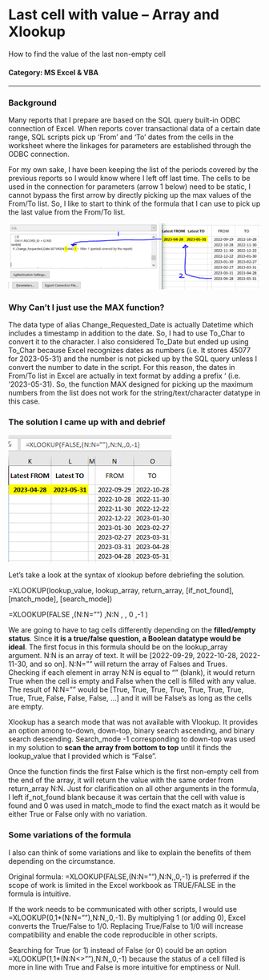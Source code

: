 # Last cell with value – Array and Xlookup

How to find the value of the last non-empty cell

#### Category: MS Excel & VBA

---

### Background

Many reports that I prepare are based on the SQL query built-in ODBC connection of Excel. When reports cover transactional data of a certain date range, SQL scripts pick up ‘From’ and ‘To’ dates from the cells in the worksheet where the linkages for parameters are established through the ODBC connection.

For my own sake, I have been keeping the list of the periods covered by the previous reports so I would know where I left off last time. The cells to be used in the connection for parameters (arrow 1 below) need to be static, I cannot bypass the first arrow by directly picking up the max values of the From/To list. So, I like to start to think of the formula that I can use to pick up the last value from the From/To list.

![last-value-from-the-list](/images/last-value-from-the-list.png)

### Why Can’t I just use the MAX function?

The data type of alias Change_Requested_Date is actually Datetime which includes a timestamp in addition to the date. So, I had to use To_Char to convert it to the character. I also considered To_Date but ended up using To_Char because Excel recognizes dates as numbers (i.e. It stores 45077 for 2023-05-31) and the number is not picked up by the SQL query unless I convert the number to date in the script. For this reason, the dates in From/To list in Excel are actually in text format by adding a prefix ‘ (i.e. ‘2023-05-31). So, the function MAX designed for picking up the maximum numbers from the list does not work for the string/text/character datatype in this case.

### The solution I came up with and debrief

![last-value-from-the-list-formula](/images/last-value-from-the-list-formula.png)

Let’s take a look at the syntax of xlookup before debriefing the solution.

=XLOOKUP(lookup_value, lookup_array, return_array, [if_not_found], [match_mode], [search_mode])

=XLOOKUP(FALSE ,(N:N=””) ,N:N , , 0 ,-1 )

We are going to have to tag cells differently depending on the **filled/empty status**. Since **it is a true/false question, a Boolean datatype would be ideal**. The first focus in this formula should be on the lookup_array argument. N:N is an array of text. It will be [2022-09-29, 2022-10-28, 2022-11-30, and so on]. N:N=”” will return the array of Falses and Trues. Checking if each element in array N:N is equal to “” (blank), it would return True when the cell is empty and False when the cell is filled with any value. The result of N:N=”” would be [True, True, True, True, True, True, True, True, True, False, False, False, …] and it will be False’s as long as the cells are empty.

Xlookup has a search mode that was not available with Vlookup. It provides an option among to-down, down-top, binary search ascending, and binary search descending. Search_mode -1 corresponding to down-top was used in my solution to **scan the array from bottom to top** until it finds the lookup_value that I provided which is “False”.

Once the function finds the first False which is the first non-empty cell from the end of the array, it will return the value with the same order from return_array N:N. Just for clarification on all other arguments in the formula, I left if_not_found blank because it was certain that the cell with value is found and 0 was used in match_mode to find the exact match as it would be either True or False only with no variation.

### Some variations of the formula

I also can think of some variations and like to explain the benefits of them depending on the circumstance.

Original formula: =XLOOKUP(FALSE,(N:N=””),N:N,,0,-1) is preferred if the scope of work is limited in the Excel workbook as TRUE/FALSE in the formula is intuitive.

If the work needs to be communicated with other scripts, I would use =XLOOKUP(0,1*(N:N=””),N:N,,0,-1). By multiplying 1 (or adding 0), Excel converts the True/False to 1/0. Replacing True/False to 1/0 will increase compatibility and enable the code reproducible in other scripts.

Searching for True (or 1) instead of False (or 0) could be an option =XLOOKUP(1,1*(N:N<>””),N:N,,0,-1) because the status of a cell filled is more in line with True and False is more intuitive for emptiness or Null.
